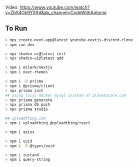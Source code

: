 Video: https://www.youtube.com/watch?v=ZbX4Ok9YX94&ab_channel=CodeWithAntonio

## To Run

```bash
> npx create-next-app@latest youtube-nextjs-discord-clone
> npm run dev

> npx shadcn-ui@latest init
> npx shadcn-ui@latest add

> npm i @clerk/nextjs
> npm i next-themes

> npm i -D prisma
> npm i @prisma/client
> npx prisma init
## using local docker mysql instead of planetscale.com
> npx prisma generate
> npx prisma db push
> npx prisma studio

## uploadthing.com
> npm i uploadthing @uploadthing/react

> npm i axios 

> npm i uuid
> npm i -D @types/uuid

> npm i zustand
> npm i query-string
```